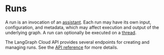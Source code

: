 # Runs

A run is an invocation of an [assistant](../../concepts/assistants.md). Each run may have its own input, configuration, and metadata, which may affect execution and output of the underlying graph. A run can optionally be executed on a [thread](./threads.md).

The LangGraph Cloud API provides several endpoints for creating and managing runs. See the [API reference](../../cloud/reference/api/api_ref.html#tag/thread-runs/) for more details.